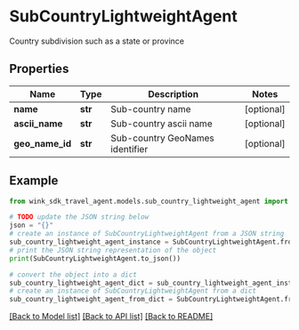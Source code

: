 # SubCountryLightweightAgent

Country subdivision such as a state or province

## Properties

Name | Type | Description | Notes
------------ | ------------- | ------------- | -------------
**name** | **str** | Sub-country name | [optional] 
**ascii_name** | **str** | Sub-country ascii name | [optional] 
**geo_name_id** | **str** | Sub-country GeoNames identifier | [optional] 

## Example

```python
from wink_sdk_travel_agent.models.sub_country_lightweight_agent import SubCountryLightweightAgent

# TODO update the JSON string below
json = "{}"
# create an instance of SubCountryLightweightAgent from a JSON string
sub_country_lightweight_agent_instance = SubCountryLightweightAgent.from_json(json)
# print the JSON string representation of the object
print(SubCountryLightweightAgent.to_json())

# convert the object into a dict
sub_country_lightweight_agent_dict = sub_country_lightweight_agent_instance.to_dict()
# create an instance of SubCountryLightweightAgent from a dict
sub_country_lightweight_agent_from_dict = SubCountryLightweightAgent.from_dict(sub_country_lightweight_agent_dict)
```
[[Back to Model list]](../README.md#documentation-for-models) [[Back to API list]](../README.md#documentation-for-api-endpoints) [[Back to README]](../README.md)


